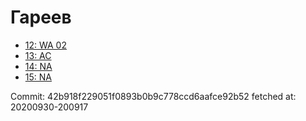 # Гареев
- [12: WA 02](12.md)
- [13: AC](13.md)
- [14: NA](14.md)
- [15: NA](15.md)

Commit: 42b918f229051f0893b0b9c778ccd6aafce92b52
 fetched at: 20200930-200917
